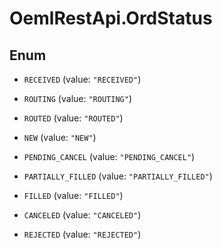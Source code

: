 # OemlRestApi.OrdStatus

## Enum


* `RECEIVED` (value: `"RECEIVED"`)

* `ROUTING` (value: `"ROUTING"`)

* `ROUTED` (value: `"ROUTED"`)

* `NEW` (value: `"NEW"`)

* `PENDING_CANCEL` (value: `"PENDING_CANCEL"`)

* `PARTIALLY_FILLED` (value: `"PARTIALLY_FILLED"`)

* `FILLED` (value: `"FILLED"`)

* `CANCELED` (value: `"CANCELED"`)

* `REJECTED` (value: `"REJECTED"`)


